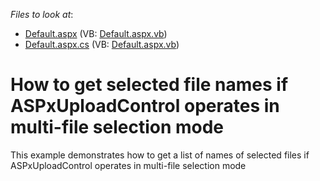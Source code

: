 <!-- default file list -->
*Files to look at*:

* [Default.aspx](./CS/WebSite/Default.aspx) (VB: [Default.aspx.vb](./VB/WebSite/Default.aspx.vb))
* [Default.aspx.cs](./CS/WebSite/Default.aspx.cs) (VB: [Default.aspx.vb](./VB/WebSite/Default.aspx.vb))
<!-- default file list end -->
# How to get selected file names if ASPxUploadControl operates in multi-file selection mode


<p>This example demonstrates how to get a list of names of selected files if ASPxUploadControl operates in multi-file selection mode</p><br />


<br/>


